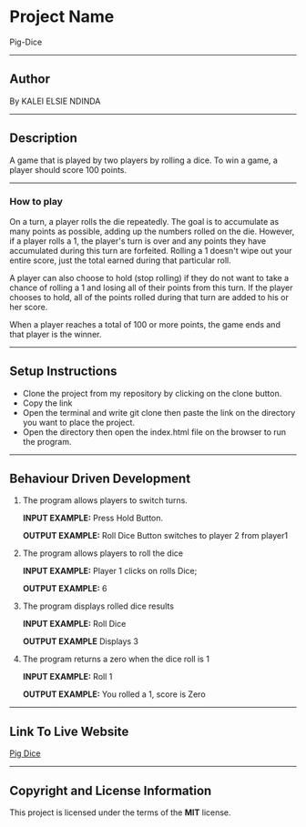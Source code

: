 # Project Name
Pig-Dice

***
## Author
By KALEI ELSIE NDINDA

***
## Description
A game that is played by two players by rolling a dice. To win a game, a player should score 100 points.

***

### How to play
On a turn, a player rolls the die repeatedly. The goal is to accumulate as many points as possible, adding up the numbers rolled on the die.
However, if a player rolls a 1, the player's turn is over and any points they have accumulated during this turn are forfeited.
Rolling a 1 doesn't wipe out your entire score, just the total earned during that particular roll.

A player can also choose to hold (stop rolling) if they do not want to take a chance of rolling a 1 and losing all of their points from this turn. If the player chooses to hold, all of the points rolled during that turn are added to his or her score.

When a player reaches a total of 100 or more points, the game ends and that player is the winner.

***

## Setup Instructions
* Clone the project from my repository by clicking on the clone button.
* Copy the link
* Open the terminal and write git clone then paste the link on the directory you want to place the project.
* Open the directory then open the index.html file on the browser to run the program.
***
## Behaviour Driven Development
1. The program allows players to switch turns.

    **INPUT EXAMPLE:** Press Hold Button.
    
    **OUTPUT EXAMPLE:** Roll Dice Button switches to player 2 from player1
    
2. The program allows players to roll the dice

    **INPUT EXAMPLE:** Player 1  clicks on rolls Dice;
    
    **OUTPUT EXAMPLE:** 6
    
3. The program displays rolled dice results

    **INPUT EXAMPLE:** Roll Dice
    
    **OUTPUT EXAMPLE** Displays 3

4. The program returns a zero when the dice roll is 1

     **INPUT EXAMPLE:** Roll 1
     
     **OUTPUT EXAMPLE:** You rolled a 1, score is Zero
 

     
     
     
 ***
 ## Link To Live Website
 [Pig Dice]()
 
 ***
 
 ## Copyright and License Information
  This project is licensed under the terms of the **MIT** license.
   
 
 
  



